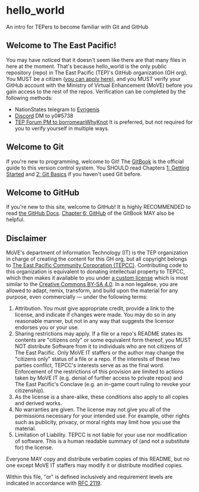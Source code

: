 # hello_world
An intro for TEPers to become familiar with Git and GitHub

## Welcome to The East Pacific!
You may have noticed that it doesn't seem like there are that many files in here at the moment. That's because hello_world is the only public repository (repo) in The East Pacific (TEP)'s GitHub organization (GH org). You MUST be a citizen ([you can apply here](https://tep.li/citizenship)), and you MUST verify your GitHub account with the Ministry of Virtual Enhancement (MoVE) before you gain access to the rest of the repos. Verification can be completed by the following methods:
* NationStates telegram to [Evrigenis](https://www.nationstates.net/nation=evrigenis#composebutton)
* [Discord](https://discord.com/) DM to y0#5738 
* [TEP Forum PM to borromeanWhyKnot](https://forum.theeastpacific.com/memberlist.php?mode=viewprofile&u=4081)
It is preferred, but not required for you to verify yourself in multiple ways.

## Welcome to Git
If you're new to programming, welcome to Git! The [GitBook](https://git-scm.com/book/en/v2) is the official guide to this version control system. You SHOULD read Chapters [1: Getting Started](https://git-scm.com/book/en/v2/Getting-Started-About-Version-Control) and [2: Git Basics](https://git-scm.com/book/en/v2/Getting-Started-Git-Basics) if you haven't used Git before.

## Welcome to GitHub
If you're new to this site, welcome to GitHub! It is highly RECOMMENDED to read [the GitHub Docs](https://docs.github.com/en/github/getting-started-with-github). [Chapter 6: GitHub](https://git-scm.com/book/en/v2/GitHub-Account-Setup-and-Configuration) of the GitBook MAY also be helpful.

## Disclaimer
MoVE's department of Information Technology (IT) is the TEP organization in charge of creating the content for this GH org, but all copyright belongs to [The East Pacific Community Corporation (TEPCC)](https://nonprofit.tep.li/home). Contributing code to this organization is equivalent to donating intellectual property to TEPCC, which then makes it available to you under [a custom license](https://www.github.com/The-East-Pacific/hello_world/blob/master/LICENSE.md) which is most similar to the [Creative Commons BY-SA 4.0](https://creativecommons.org/licenses/by-sa/4.0/). In a non legalese, you are allowed to adapt, remix, transform, and build upon the material for any purpose, even commercially — under the following terms:
1. Attribution. You must give appropriate credit, provide a link to the license, and indicate if changes were made. You may do so in any reasonable manner, but not in any way that suggests the licensor endorses you or your use. 
2. Sharing restrictions may apply. If a file or a repo's README states its contents are "citizens only" or some equivalent form thereof, you MUST NOT distribute Software from it to individuals who are not citizens of The East Pacific. Only MoVE IT staffers or the author may change the "citizens only" status of a file or a repo. If the interests of these two parties conflict, TEPCC's interests serve as as the final word. Enforcement of the restrictions of this provision are limited to actions taken by MoVE IT (e.g. denial of further access to private repos) and The East Pacific's Conclave (e.g. an in-game court ruling to revoke your citizenship).
3. As the license is a share-alike, these conditions also apply to all copies and derived works.
4. No warranties are given. The license may not give you all of the permissions necessary for your intended use. For example, other rights such as publicity, privacy, or moral rights may limit how you use the material.
5. Limitation of Liability. TEPCC is not liable for your use nor modification of software.
This is a human readable summary of (and not a substitute for) the license.

Everyone MAY copy and distribute verbatim copies of this README, but no one except MoVE IT staffers may modify it or distribute modified copies.

Within this file, "or" is defined inclusively and requirement levels are indicated in accordance with [RFC 2119](https://tools.ietf.org/html/rfc2119).
